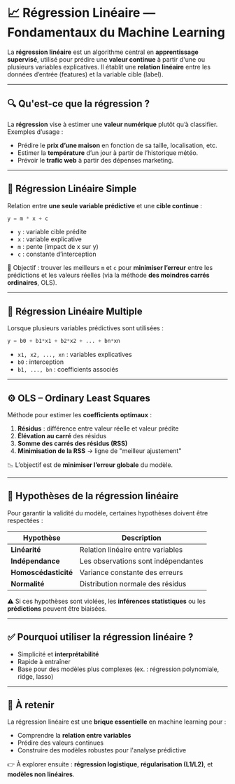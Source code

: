 
# 📈 Régression Linéaire — Fondamentaux du Machine Learning

La **régression linéaire** est un algorithme central en **apprentissage supervisé**, utilisé pour prédire une **valeur continue** à partir d'une ou plusieurs variables explicatives. Il établit une **relation linéaire** entre les données d’entrée (features) et la variable cible (label).

---

## 🔍 Qu'est-ce que la régression ?

La **régression** vise à estimer une **valeur numérique** plutôt qu’à classifier. Exemples d’usage :

- Prédire le **prix d’une maison** en fonction de sa taille, localisation, etc.
- Estimer la **température** d’un jour à partir de l’historique météo.
- Prévoir le **trafic web** à partir des dépenses marketing.

---

## 📏 Régression Linéaire Simple

Relation entre **une seule variable prédictive** et une **cible continue** :

```python
y = m * x + c
```

- `y` : variable cible prédite  
- `x` : variable explicative  
- `m` : pente (impact de x sur y)  
- `c` : constante d’interception  

🎯 Objectif : trouver les meilleurs `m` et `c` pour **minimiser l’erreur** entre les prédictions et les valeurs réelles (via la méthode **des moindres carrés ordinaires**, OLS).

---

## 🧮 Régression Linéaire Multiple

Lorsque plusieurs variables prédictives sont utilisées :

```python
y = b0 + b1*x1 + b2*x2 + ... + bn*xn
```

- `x1, x2, ..., xn` : variables explicatives  
- `b0` : interception  
- `b1, ..., bn` : coefficients associés  

---

## ⚙️ OLS – Ordinary Least Squares

Méthode pour estimer les **coefficients optimaux** :

1. **Résidus** : différence entre valeur réelle et valeur prédite  
2. **Élévation au carré** des résidus  
3. **Somme des carrés des résidus (RSS)**  
4. **Minimisation de la RSS** → ligne de "meilleur ajustement"

📉 L’objectif est de **minimiser l’erreur globale** du modèle.

---

## 🧠 Hypothèses de la régression linéaire

Pour garantir la validité du modèle, certaines hypothèses doivent être respectées :

| Hypothèse           | Description |
|---------------------|-------------|
| **Linéarité**        | Relation linéaire entre variables |
| **Indépendance**     | Les observations sont indépendantes |
| **Homoscédasticité** | Variance constante des erreurs |
| **Normalité**        | Distribution normale des résidus |

⚠️ Si ces hypothèses sont violées, les **inférences statistiques** ou les **prédictions** peuvent être biaisées.

---

## ✅ Pourquoi utiliser la régression linéaire ?

- Simplicité et **interprétabilité**
- Rapide à entraîner
- Base pour des modèles plus complexes (ex. : régression polynomiale, ridge, lasso)

---

## 📌 À retenir

La régression linéaire est une **brique essentielle** en machine learning pour :

- Comprendre la **relation entre variables**
- Prédire des valeurs continues
- Construire des modèles robustes pour l'analyse prédictive

👉 À explorer ensuite : **régression logistique**, **régularisation (L1/L2)**, et **modèles non linéaires**.
